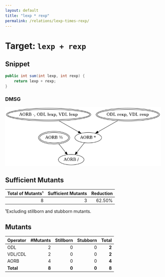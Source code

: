 ```yaml
---
layout: default
title: "lexp * rexp"
permalink: /relations/lexp-times-rexp/
---
```


# Target: ``lexp + rexp``

## Snippet


```java
public int sum(int lexp, int rexp) {
    return lexp + rexp;
}
```


### DMSG

![image](images/dmsg_lexp-plus_rexp.png)

## Sufficient Mutants


|Total of Mutants¹    | Sufficient Mutants |Reduction |
|                ---: |               ---: |     ---: |  
| 8                   | 3                  |62.50%    |

¹Excluding stillborn and stubborn mutants.

## Mutants



| Operator | #Mutants | Stillborn | Stubborn | Total  |
| :---     |     ---: |      ---: |     ---: |   ---: |
| ODL      | 2        | 0         | 0        | **2**  |
| VDL/CDL  | 2        | 0         | 0        | **2**  |
| AORB     | 4        | 0         | 0        | **4**  |
|**Total** | **8**    | **0**     | **0**    | **8**  |
